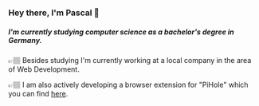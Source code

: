 ### Hey there, I'm Pascal 👋


##### I'm currently studying computer science as a bachelor's degree in Germany.

👉🏽  Besides studying I'm currently working at a local company in the area of Web Development.

👉🏽  I am also actively developing a browser extension for "PiHole" which you can find [here][pihole-extension].


[pihole-extension]:https://github.com/badsgahhl/pihole-browser-extension
